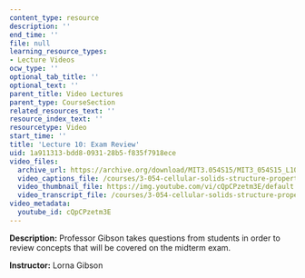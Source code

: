 ```yaml
---
content_type: resource
description: ''
end_time: ''
file: null
learning_resource_types:
- Lecture Videos
ocw_type: ''
optional_tab_title: ''
optional_text: ''
parent_title: Video Lectures
parent_type: CourseSection
related_resources_text: ''
resource_index_text: ''
resourcetype: Video
start_time: ''
title: 'Lecture 10: Exam Review'
uid: 1a911313-bdd8-0931-28b5-f835f7918ece
video_files:
  archive_url: https://archive.org/download/MIT3.054S15/MIT3_054S15_L10_300k.mp4
  video_captions_file: /courses/3-054-cellular-solids-structure-properties-and-applications-spring-2015/1dd259b2adb85dccb329ebf93e51df73_cQpCPzetm3E.vtt
  video_thumbnail_file: https://img.youtube.com/vi/cQpCPzetm3E/default.jpg
  video_transcript_file: /courses/3-054-cellular-solids-structure-properties-and-applications-spring-2015/3d2fc607c7bab843ab67ed40018eb1db_cQpCPzetm3E.pdf
video_metadata:
  youtube_id: cQpCPzetm3E
---
```


**Description:** Professor Gibson takes questions from students in order to review concepts that will be covered on the midterm exam.

**Instructor:** Lorna Gibson



